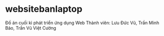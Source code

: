 # websitebanlaptop
Đồ án cuối kì phát triển ứng dụng Web
Thành viên: Lưu Đức Vũ, Trần Minh Bảo, Trần Vũ Việt Cường
